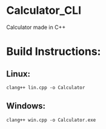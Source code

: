 # Calculator_CLI
Calculator made in C++
# Build Instructions:
## Linux:
```
clang++ lin.cpp -o Calculator
```
## Windows:
```
clang++ win.cpp -o Calculator.exe
```
